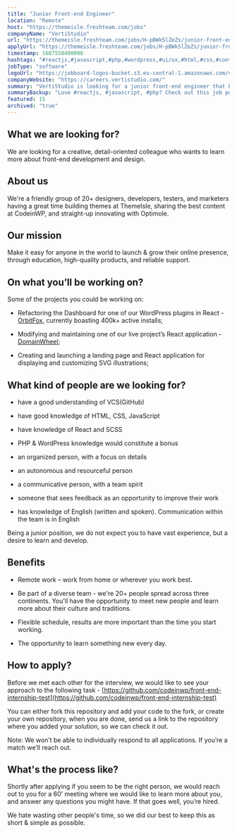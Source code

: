 ```yaml
---
title: "Junior Front-end Engineer"
location: "Remote"
host: "https://themeisle.freshteam.com/jobs"
companyName: "VertiStudio"
url: "https://themeisle.freshteam.com/jobs/H-pBWk5lZeZs/junior-front-end-engineer-remote"
applyUrl: "https://themeisle.freshteam.com/jobs/H-pBWk5lZeZs/junior-front-end-engineer-remote#applicant-form"
timestamp: 1607558400000
hashtags: "#reactjs,#javascript,#php,#wordpress,#ui/ux,#html,#css,#content,#marketing,#git"
jobType: "software"
logoUrl: "https://jobboard-logos-bucket.s3.eu-central-1.amazonaws.com/vertistudio"
companyWebsite: "https://careers.vertistudio.com/"
summary: "VertiStudio is looking for a junior front-end engineer that has experience in #reactjs and preferably in #php and #wordpress."
summaryBackup: "Love #reactjs, #javascript, #php? Check out this job post!"
featured: 15
archived: "true"
---
```


## What we are looking for?

We are looking for a creative, detail-oriented colleague who wants to learn more about front-end development and design.

## About us

We're a friendly group of 20+ designers, developers, testers, and marketers having a great time building themes at ThemeIsle, sharing the best content at CodeinWP, and straight-up innovating with Optimole.

## Our mission

Make it easy for anyone in the world to launch & grow their online presence, through education, high-quality products, and reliable support.

## On what you’ll be working on?

Some of the projects you could be working on:

*   Refactoring the Dashboard for one of our WordPress plugins in React - [OrbitFox](https://wordpress.org/plugins/themeisle-companion/), currently boasting 400k+ active installs;
    
*   Modifying and maintaining one of our live project’s React application - [DomainWheel](https://domainwheel.com/);
    
*   Creating and launching a landing page and React application for displaying and customizing SVG illustrations;
    

## What kind of people are we looking for?

*   have a good understanding of VCS(GitHub)
    
*   have good knowledge of HTML, CSS, JavaScript
    
*   have knowledge of React and SCSS
    
*   PHP & WordPress knowledge would constitute a bonus
    
*   an organized person, with a focus on details
    
*   an autonomous and resourceful person
    
*   a communicative person, with a team spirit
    
*   someone that sees feedback as an opportunity to improve their work
    
*   has knowledge of English (written and spoken). Communication within the team is in English
    

Being a junior position, we do not expect you to have vast experience, but a desire to learn and develop.

## Benefits

*   Remote work – work from home or wherever you work best.
    
*   Be part of a diverse team - we're 20+ people spread across three continents. You'll have the opportunity to meet new people and learn more about their culture and traditions.
    
*   Flexible schedule, results are more important than the time you start working.
    
*   The opportunity to learn something new every day.
    

## How to apply?

Before we met each other for the interview, we would like to see your approach to the following task - [https://github.com/codeinwp/front-end-internship-test](https://github.com/codeinwp/front-end-internship-test)

You can either fork this repository and add your code to the fork, or create your own repository, when you are done, send us a link to the repository where you added your solution, so we can check it out.

Note: We won’t be able to individually respond to all applications. If you’re a match we’ll reach out.

## What's the process like?

Shortly after applying if you seem to be the right person, we would reach out to you for a 60’ meeting where we would like to learn more about you, and answer any questions you might have. If that goes well, you’re hired.

We hate wasting other people's time, so we did our best to keep this as short & simple as possible.
